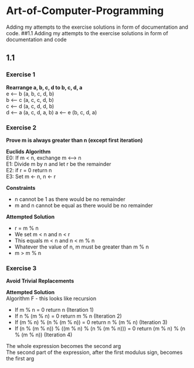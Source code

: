 # Art-of-Computer-Programming
Adding my attempts to the exercise solutions in form of documentation and code. 
##1.1
Adding my attempts to the exercise solutions in form of documentation and code
## 1.1
### Exercise 1
**Rearrange a, b, c, d to b, c, d, a**  
e <-- b (a, b, c, d, b)  
b <-- c (a, c, c, d, b)  
c <-- d (a, c, d, d, b)  
d <-- a (a, c, d, a, b)
a <-- e (b, c, d, a)

### Exercise 2
**Prove m is always greater than n (except first iteration)**    

**Euclids Algorithm**  
E0: If m < n, exchange m <--> n  
E1: Divide m by n and let r be the remainder  
E2:  if r = 0 return n  
E3: Set m <- n, n <- r 

**Constraints**  
* n cannot be 1 as there would be no remainder  
* m and n cannot be equal as there would be no remainder  

**Attempted Solution**  
* r = m % n  
* We set m < n and n < r  
* This equals m < n and n < m % n  
* Whatever the value of n, m must be greater than m % n  
* m > m % n  

### Exercise 3
**Avoid Trivial Replacements**  

**Attempted Solution**  
Algorithm F - this looks like recursion
* If m % n = 0 return n (Iteration 1)
* If n % (m % n) = 0 return m % n (Iteration 2)
* If (m % n) % (n % (m % n)) = 0 return n % (m % n) (Iteration 3)
* If (n % (m % n)) % ((m % n) % (n % (m % n))) = 0 return (m % n) % (n % (m % n)) (Iteration 4)  

The whole expression becomes the second arg  
The second part of the expression, after the first modulus sign, becomes the first arg  


